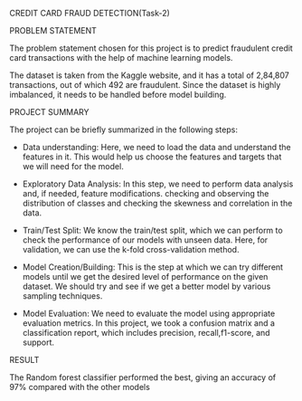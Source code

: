CREDIT CARD FRAUD DETECTION(Task-2)

PROBLEM STATEMENT

The problem statement chosen for this project is to predict fraudulent credit card transactions with the help of machine learning models.

The dataset is taken from the Kaggle website, and it has a total of 2,84,807 transactions, out of which 492 are fraudulent. Since the dataset is highly imbalanced, it needs to be handled before model building.

PROJECT SUMMARY

The project can be briefly summarized in the following steps:

* Data understanding: Here, we need to load the data and understand the features in it. This would help us choose the features and targets that we will need for the model.

* Exploratory Data Analysis: In this step, we need to perform data analysis and, if needed, feature modifications. checking and observing the distribution of classes and checking the skewness and correlation in the data.

* Train/Test Split: We know the train/test split, which we can perform to check the performance of our models with unseen data. Here, for validation, we can use the k-fold cross-validation method.

* Model Creation/Building: This is the step at which we can try different models until we get the desired level of performance on the given dataset. We should try and see if we get a better model by various sampling techniques.

* Model Evaluation: We need to evaluate the model using appropriate evaluation metrics. In this project, we took a confusion matrix and a classification report, which includes precision, recall,f1-score, and support.

RESULT

The Random forest classifier performed the best, giving an accuracy of 97% compared with the other models 
